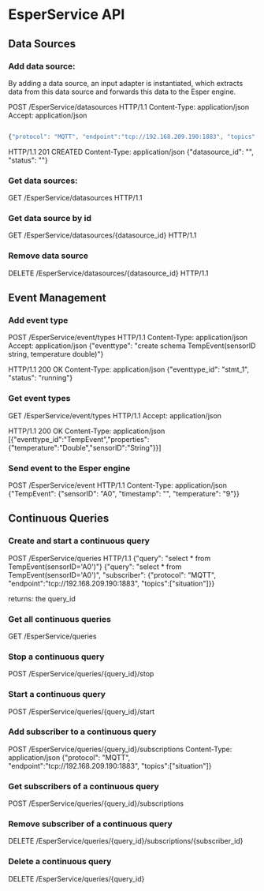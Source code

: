 # EsperService API

## Data Sources

### Add data source: 
By adding a data source, an input adapter is instantiated, which extracts data from this data source and forwards this data to the Esper engine.
     
POST /EsperService/datasources HTTP/1.1
Content-Type: application/json
Accept: application/json
```javascript

{"protocol": "MQTT", "endpoint":"tcp://192.168.209.190:1883", "topics":["TempEvent"]}
```
HTTP/1.1 201 CREATED
Content-Type: application/json
{"datasource_id": "", "status": ""}


### Get data sources: 
GET /EsperService/datasources HTTP/1.1


### Get data source by id
GET /EsperService/datasources/{datasource_id} HTTP/1.1

### Remove data source
DELETE /EsperService/datasources/{datasource_id} HTTP/1.1

## Event Management

### Add event type
POST /EsperService/event/types HTTP/1.1
Content-Type: application/json
Accept: application/json
{"eventtype": "create schema TempEvent(sensorID string, temperature double)"}

HTTP/1.1 200 OK
Content-Type: application/json
{"eventtype_id": "stmt_1", "status": "running"}

### Get event types
GET /EsperService/event/types HTTP/1.1
Accept: application/json

HTTP/1.1 200 OK
Content-Type: application/json
[{"eventtype_id":"TempEvent","properties":{"temperature":"Double","sensorID":"String"}}]


### Send event to the Esper engine
POST /EsperService/event HTTP/1.1
Content-Type: application/json
{"TempEvent": {"sensorID": "A0", "timestamp": "", "temperature": "9"}}

## Continuous Queries

### Create and start a continuous query
POST /EsperService/queries HTTP/1.1
{"query": "select * from TempEvent(sensorID='A0')"} 
{"query": "select * from TempEvent(sensorID='A0')", "subscriber": {"protocol": "MQTT", "endpoint":"tcp://192.168.209.190:1883", "topics":["situation"]}}

  returns: the query_id

### Get all continuous queries
GET /EsperService/queries

### Stop a continuous query
 POST /EsperService/queries/{query_id}/stop

### Start a continuous query
POST /EsperService/queries/{query_id}/start

### Add subscriber to a continuous query
POST /EsperService/queries/{query_id}/subscriptions
Content-Type: application/json
{"protocol": "MQTT", "endpoint":"tcp://192.168.209.190:1883", "topics":["situation"]} 

### Get subscribers of a continuous query
POST /EsperService/queries/{query_id}/subscriptions

### Remove subscriber of a continuous query 
DELETE /EsperService/queries/{query_id}/subscriptions/{subscriber_id}

### Delete a continuous query
DELETE /EsperService/queries/{query_id}

